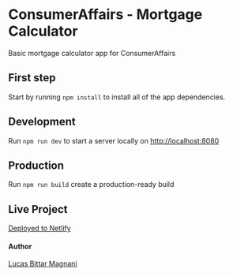 # ConsumerAffairs - Mortgage Calculator
Basic mortgage calculator app for ConsumerAffairs

## First step
Start by running ``` npm install ``` to install all of the app dependencies.

## Development
Run ``` npm run dev ``` to start a server locally on [http://localhost:8080](http://localhost:8080)

## Production
Run ``` npm run build ``` create a production-ready build

## Live Project
[Deployed to Netlify](https://friendly-tesla-63ffdd.netlify.com)

#### Author
[Lucas Bittar Magnani](https://lucasbittar.rocks)

